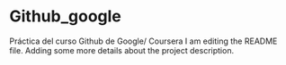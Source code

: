 # Github_google
Práctica del curso Github de Google/ Coursera
I am editing the README file. Adding some more details about the project description.
